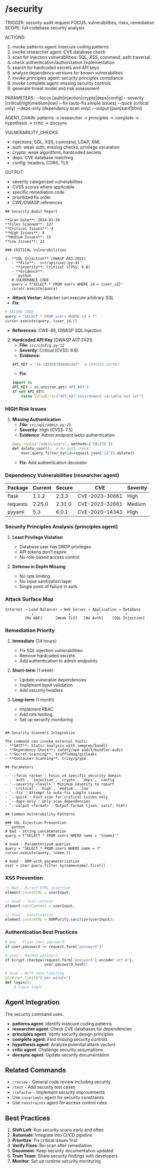 # /security

TRIGGER: security audit request
FOCUS: vulnerabilities, risks, remediation
SCOPE: full codebase security analysis

ACTIONS:
1. invoke patterns agent: insecure coding patterns
2. invoke researcher agent: CVE database check
3. scan for injection vulnerabilities: SQL, XSS, command, path traversal
4. check authentication/authorization implementation
5. search for hardcoded secrets and API keys
6. analyze dependency versions for known vulnerabilities
7. invoke principles agent: security principles compliance
8. invoke complete agent: missing security controls
9. generate threat model and risk assessment

PARAMETERS:
--focus [auth|injection|crypto|deps|config]
--severity [critical|high|medium|low]
--fix (auto-fix simple issues)
--quick (critical only)
--deps-only (dependency scan only)
--output [json|sarif|html]

AGENT_CHAIN:
patterns -> researcher -> principles -> complete -> hypothesis -> critic -> docsync

VULNERABILITY_CHECKS:
- injections: SQL, XSS, command, LDAP, XML
- auth: weak auth, missing checks, privilege escalation
- crypto: weak algorithms, hardcoded secrets
- deps: CVE database matching
- config: headers, CORS, TLS

OUTPUT:
- severity categorized vulnerabilities
- CVSS scores where applicable
- specific remediation code
- prioritized fix order
- CWE/OWASP references

```
## Security Audit Report

**Scan Date**: 2024-01-20
**Files Scanned**: 127
**Critical Issues**: 3
**High Issues**: 8
**Medium Issues**: 15
**Low Issues**: 22

### CRITICAL Vulnerabilities

1. **SQL Injection** [OWASP A03:2021]
   - **File**: `src/api/user.py:45`
   - **Severity**: Critical (CVSS: 9.8)
   - **Evidence**:
   ```python
   # VULNERABLE CODE
   query = f"SELECT * FROM users WHERE id = {user_id}"
   cursor.execute(query)
   ```
   - **Attack Vector**: Attacker can execute arbitrary SQL
   - **Fix**:
   ```python
   # SECURE CODE
   query = "SELECT * FROM users WHERE id = ?"
   cursor.execute(query, (user_id,))
   ```
   - **References**: CWE-89, OWASP SQL Injection

2. **Hardcoded API Key** [OWASP A07:2021]
   - **File**: `src/config.py:12`
   - **Severity**: Critical (CVSS: 8.6)
   - **Evidence**:
   ```python
   API_KEY = "sk-1234567890abcdef"  # EXPOSED SECRET
   ```
   - **Fix**:
   ```python
   import os
   API_KEY = os.environ.get('API_KEY')
   if not API_KEY:
       raise ValueError("API_KEY environment variable not set")
   ```

### HIGH Risk Issues

1. **Missing Authentication**
   - **File**: `src/api/admin.py:23`
   - **Severity**: High (CVSS: 7.5)
   - **Evidence**: Admin endpoint lacks authentication
   ```python
   @app.route('/admin/users', methods=['DELETE'])
   def delete_user():  # No auth check!
       User.query.filter_by(id=request.json['id']).delete()
   ```
   - **Fix**: Add authentication decorator

### Dependency Vulnerabilities (researcher agent)

| Package | Current | Secure | CVE | Severity |
|---------|---------|--------|-----|----------|
| flask | 1.1.2 | 2.3.3 | CVE-2023-30861 | High |
| requests | 2.25.0 | 2.31.0 | CVE-2023-32681 | Medium |
| pyyaml | 5.3 | 6.0.1 | CVE-2020-14343 | High |

### Security Principles Analysis (principles agent)

1. **Least Privilege Violation**
   - Database user has DROP privileges
   - API tokens don't expire
   - No role-based access control

2. **Defense in Depth Missing**
   - No rate limiting
   - No input sanitization layer
   - Single point of failure in auth

### Attack Surface Map

```
Internet → Load Balancer → Web Server → Application → Database
            ↓                ↓            ↓            ↓
         [No WAF]      [Weak TLS]   [No Auth]    [SQL Injection]
```

### Remediation Priority

1. **Immediate** (24 hours)
   - Fix SQL injection vulnerabilities
   - Remove hardcoded secrets
   - Add authentication to admin endpoints

2. **Short-term** (1 week)
   - Update vulnerable dependencies
   - Implement input validation
   - Add security headers

3. **Long-term** (1 month)
   - Implement RBAC
   - Add rate limiting
   - Set up security monitoring
```

## Security Scanners Integration

The command can invoke external tools:
- **SAST**: Static analysis with semgrep/bandit
- **Dependency Check**: safety/npm audit/bundler-audit
- **Secret Scanning**: truffleHog/gitleaks
- **Container Scanning**: trivy/grype

## Parameters

- `--focus <area>`: Focus on specific security domain
  - `auth`, `injection`, `crypto`, `deps`, `config`
- `--severity <level>`: Minimum severity to report
  - `critical`, `high`, `medium`, `low`
- `--fix`: Attempt to auto-fix simple issues
- `--quick`: Fast scan for critical issues only
- `--deps-only`: Only scan dependencies
- `--output <format>`: Output format (json, sarif, html)

## Common Vulnerability Patterns

### SQL Injection Prevention
```python
# Bad - String concatenation
query = f"SELECT * FROM users WHERE name = '{name}'"

# Good - Parameterized queries
query = "SELECT * FROM users WHERE name = ?"
cursor.execute(query, (name,))

# Good - ORM with parameterization
user = User.query.filter_by(name=name).first()
```

### XSS Prevention
```javascript
// Bad - Direct HTML insertion
element.innerHTML = userInput;

// Good - Text content
element.textContent = userInput;

// Good - Sanitization
element.innerHTML = DOMPurify.sanitize(userInput);
```

### Authentication Best Practices
```python
# Bad - Plain text password
if user.password == request.form['password']:

# Good - Hashed password
if bcrypt.checkpw(request.form['password'].encode('utf-8'), 
                  user.password_hash):

# Good - With rate limiting
@limiter.limit("5 per minute")
def login():
    # Login logic
```

## Agent Integration

The security command uses:
- **patterns agent**: Identify insecure coding patterns
- **researcher agent**: Check CVE databases for dependencies
- **principles agent**: Verify security design principles
- **complete agent**: Find missing security controls
- **hypothesis agent**: Analyze potential attack vectors
- **critic agent**: Challenge security assumptions
- **docsync agent**: Update security documentation

## Related Commands

- `/review` - General code review including security
- `/test` - Add security test cases
- `/refactor` - Implement security improvements
- Use `invariants` agent for security constraints
- Use `constraints` agent for access control rules

## Best Practices

1. **Shift Left**: Run security scans early and often
2. **Automate**: Integrate into CI/CD pipeline
3. **Prioritize**: Fix critical issues first
4. **Verify Fixes**: Re-scan after remediation
5. **Document**: Keep security documentation updated
6. **Train Team**: Share security findings with developers
7. **Monitor**: Set up runtime security monitoring